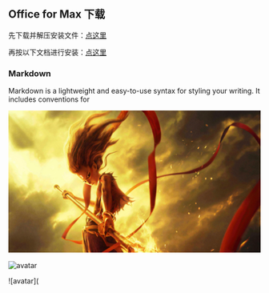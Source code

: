 ## Office for Max 下载

先下载并解压安装文件：[点这里](https://nic.nju.edu.cn/_upload/article/files/67/d8/2f5df32b40b1910b9fe499d87c99/f4a05282-8edc-4a6f-9be2-a68d0120054d.rar) 

再按以下文档进行安装：[点这里](https://nic.nju.edu.cn/_upload/article/files/67/d8/2f5df32b40b1910b9fe499d87c99/8b4500e4-c67f-4458-8dc0-1e574b31e819.pdf) 




### Markdown

Markdown is a lightweight and easy-to-use syntax for styling your writing. It includes conventions for

![avatar](https://github.com/MrDong2021/MrDong2021.github.io/blob/master/%E5%93%AA%E5%90%92.jpg)


![avatar](data:image/jpg;base64,VHJhY2ViYWNrIChtb3N0IHJlY2VudCBjYWxsIGxhc3QpOgogIEZpbGUgIm1haW4ucHkiLCBsaW5lIDUsIGluIDxtb2R1bGU+CiAgICBmPW9wZW4oJ+WTquWQki5qcGcnLCdyYicpICPkuozov5vliLbmlrnlvI/miZPlvIDlm77mlofku7YKSU9FcnJvcjogW0Vycm5vIDJdIE5vIHN1Y2ggZmlsZSBvciBkaXJlY3Rvcnk6ICdceGU1XHg5M1x4YWFceGU1XHg5MFx4OTIuanBnJwo=RXhpdGVkIHdpdGggZXJyb3Igc3RhdHVzIDE=)

![avatar](

```markdown



```
